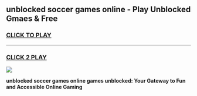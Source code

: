 
## unblocked soccer games online - Play Unblocked Gmaes & Free
<h3>
<a href="https://news.freeplayer.one?title=unblocked_soccer_games_online&ref=23F">CLICK TO PLAY</a></h3>
<hr>

<h3>
<a href="https://news.freeplayer.one?title=unblocked_soccer_games_online&ref=23F">CLICK 2 PLAY</a>
  
</h3>

<a href="https://news.freeplayer.one?title=unblocked_soccer_games_online&ref=23F/"><img src="https://clearcache.store/games.png"></a>


**unblocked soccer games online games unblocked: Your Gateway to Fun and Accessible Online Gaming**

